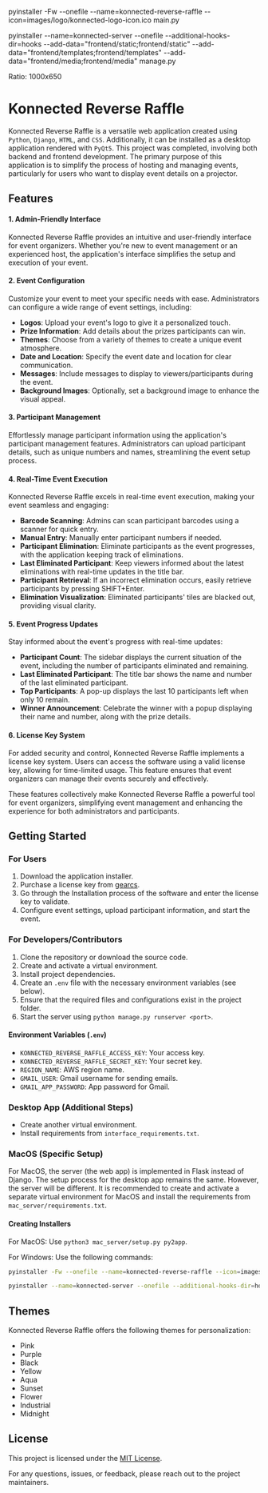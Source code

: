 pyinstaller -Fw --onefile --name=konnected-reverse-raffle --icon=images/logo/konnected-logo-icon.ico main.py

pyinstaller --name=konnected-server --onefile --additional-hooks-dir=hooks --add-data="frontend/static;frontend/static" --add-data="frontend/templates;frontend/templates" --add-data="frontend/media;frontend/media" manage.py


Ratio:
    1000x650



# Konnected Reverse Raffle

Konnected Reverse Raffle is a versatile web application created using `Python`, `Django`, `HTML`, and `CSS`. Additionally, it can be installed as a desktop application rendered with `PyQt5`. This project was completed, involving both backend and frontend development. The primary purpose of this application is to simplify the process of hosting and managing events, particularly for users who want to display event details on a projector.

## Features

#### 1. Admin-Friendly Interface

Konnected Reverse Raffle provides an intuitive and user-friendly interface for event organizers. Whether you're new to event management or an experienced host, the application's interface simplifies the setup and execution of your event.

#### 2. Event Configuration

Customize your event to meet your specific needs with ease. Administrators can configure a wide range of event settings, including:

- **Logos**: Upload your event's logo to give it a personalized touch.
- **Prize Information**: Add details about the prizes participants can win.
- **Themes**: Choose from a variety of themes to create a unique event atmosphere.
- **Date and Location**: Specify the event date and location for clear communication.
- **Messages**: Include messages to display to viewers/participants during the event.
- **Background Images**: Optionally, set a background image to enhance the visual appeal.

#### 3. Participant Management

Effortlessly manage participant information using the application's participant management features. Administrators can upload participant details, such as unique numbers and names, streamlining the event setup process.

#### 4. Real-Time Event Execution

Konnected Reverse Raffle excels in real-time event execution, making your event seamless and engaging:

- **Barcode Scanning**: Admins can scan participant barcodes using a scanner for quick entry.
- **Manual Entry**: Manually enter participant numbers if needed.
- **Participant Elimination**: Eliminate participants as the event progresses, with the application keeping track of eliminations.
- **Last Eliminated Participant**: Keep viewers informed about the latest eliminations with real-time updates in the title bar.
- **Participant Retrieval**: If an incorrect elimination occurs, easily retrieve participants by pressing SHIFT+Enter.
- **Elimination Visualization**: Eliminated participants' tiles are blacked out, providing visual clarity.

#### 5. Event Progress Updates

Stay informed about the event's progress with real-time updates:

- **Participant Count**: The sidebar displays the current situation of the event, including the number of participants eliminated and remaining.
- **Last Eliminated Participant**: The title bar shows the name and number of the last eliminated participant.
- **Top Participants**: A pop-up displays the last 10 participants left when only 10 remain.
- **Winner Announcement**: Celebrate the winner with a popup displaying their name and number, along with the prize details.

#### 6. License Key System

For added security and control, Konnected Reverse Raffle implements a license key system. Users can access the software using a valid license key, allowing for time-limited usage. This feature ensures that event organizers can manage their events securely and effectively.

These features collectively make Konnected Reverse Raffle a powerful tool for event organizers, simplifying event management and enhancing the experience for both administrators and participants.

## Getting Started

### For Users

1. Download the application installer.
2. Purchase a license key from [gearcs](https://gearcs.com/test).
3. Go through the Installation process of the software and enter the license key to validate.
4. Configure event settings, upload participant information, and start the event.

### For Developers/Contributors

1. Clone the repository or download the source code.
2. Create and activate a virtual environment.
3. Install project dependencies.
4. Create an `.env` file with the necessary environment variables (see below).
5. Ensure that the required files and configurations exist in the project folder.
6. Start the server using `python manage.py runserver <port>`.

#### Environment Variables (`.env`)

- `KONNECTED_REVERSE_RAFFLE_ACCESS_KEY`: Your access key.
- `KONNECTED_REVERSE_RAFFLE_SECRET_KEY`: Your secret key.
- `REGION_NAME`: AWS region name.
- `GMAIL_USER`: Gmail username for sending emails.
- `GMAIL_APP_PASSWORD`: App password for Gmail.

### Desktop App (Additional Steps)

- Create another virtual environment.
- Install requirements from `interface_requirements.txt`.

### MacOS (Specific Setup)

For MacOS, the server (the web app) is implemented in Flask instead of Django. The setup process for the desktop app remains the same. However, the server will be different. It is recommended to create and activate a separate virtual environment for MacOS and install the requirements from `mac_server/requirements.txt`.

#### Creating Installers

For MacOS:
Use `python3 mac_server/setup.py py2app`.

For Windows:
Use the following commands:
```bash
pyinstaller -Fw --onefile --name=konnected-reverse-raffle --icon=images/logo/konnected-logo-icon.ico main.py

pyinstaller --name=konnected-server --onefile --additional-hooks-dir=hooks --add-data="frontend/static;frontend/static" --add-data="frontend/templates;frontend/templates" --add-data="frontend/media;frontend/media" manage.py
```

## Themes

Konnected Reverse Raffle offers the following themes for personalization:
- Pink
- Purple
- Black
- Yellow
- Aqua
- Sunset
- Flower
- Industrial
- Midnight

## License

This project is licensed under the [MIT License](LICENSE).

For any questions, issues, or feedback, please reach out to the project maintainers.
